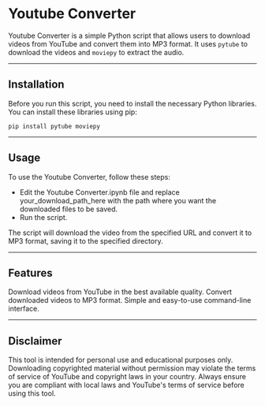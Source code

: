 # Youtube Converter

Youtube Converter is a simple Python script that allows users to download videos from YouTube and convert them into MP3 format. It uses `pytube` to download the videos and `moviepy` to extract the audio.

---

## Installation

Before you run this script, you need to install the necessary Python libraries. You can install these libraries using pip:

`pip install pytube moviepy`

---

## Usage
To use the Youtube Converter, follow these steps:
- Edit the Youtube Converter.ipynb file and replace your_download_path_here with the path where you want the downloaded files to be saved.
- Run the script.

The script will download the video from the specified URL and convert it to MP3 format, saving it to the specified directory.

---
## Features
Download videos from YouTube in the best available quality.
Convert downloaded videos to MP3 format.
Simple and easy-to-use command-line interface.

---

## Disclaimer
This tool is intended for personal use and educational purposes only. Downloading copyrighted material without permission may violate the terms of service of YouTube and copyright laws in your country. Always ensure you are compliant with local laws and YouTube's terms of service before using this tool.
